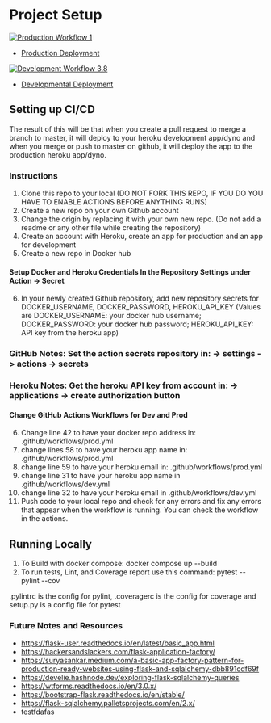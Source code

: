 # Project Setup

[![Production Workflow 1](https://github.com/Vedanshi09/Project-3/actions/workflows/prod.yml/badge.svg)](https://github.com/Vedanshi09/Project-3/actions/workflows/prod.yml)

* [Production Deployment](https://vedanshi-prod.herokuapp.com/)


[![Development Workflow 3.8](https://github.com/Vedanshi09/Project-3/actions/workflows/dev.yml/badge.svg)](https://github.com/Vedanshi09/Project-3/actions/workflows/dev.yml)

* [Developmental Deployment](https://vedanshi-dev.herokuapp.com/)

## Setting up CI/CD

The result of this will be that when you create a pull request to merge a branch to master, it will deploy to your
heroku development app/dyno and when you merge or push to master on github, it will deploy the app to the production heroku
app/dyno.
### Instructions

1. Clone this repo to your local (DO NOT FORK THIS REPO, IF YOU DO YOU HAVE TO ENABLE ACTIONS BEFORE ANYTHING RUNS)
2. Create a new repo on your own Github account
3. Change the origin by replacing it with your own new repo.  (Do not add a readme or any other file while creating the repository)
4. Create an account with Heroku, create an app for production and an app for development
5. Create a new repo in Docker hub

#### Setup Docker and Heroku Credentials In the Repository Settings under Action -> Secret

6. In your newly created Github repository, add new repository secrets for DOCKER_USERNAME, DOCKER_PASSWORD, HEROKU_API_KEY (Values are DOCKER_USERNAME: your docker hub username; DOCKER_PASSWORD: your docker hub password; HEROKU_API_KEY: API key from the heroku app)
### GitHub Notes:  Set the action secrets repository in: -> settings -> actions -> secrets
### Heroku Notes: Get the heroku API key from account in: -> applications -> create authorization button

#### Change GitHub Actions Workflows for Dev and Prod

6. Change line 42 to have your docker repo address in: .github/workflows/prod.yml
7. change lines 58 to have your heroku app name in: .github/workflows/prod.yml
8. change line 59 to have your heroku email in: .github/workflows/prod.yml
9. change line 31 to have your heroku app name in .github/workflows/dev.yml
10. change line 32 to have your heroku email in .github/workflows/dev.yml
11. Push code to your local repo and check for any errors and fix any errors that appear when the workflow is running. You can check the workflow in the
    actions.

## Running Locally

1. To Build with docker compose:
   docker compose up --build
2. To run tests, Lint, and Coverage report use this command: pytest --pylint --cov

.pylintrc is the config for pylint, .coveragerc is the config for coverage and setup.py is a config file for pytest


### Future Notes and Resources
* https://flask-user.readthedocs.io/en/latest/basic_app.html
* https://hackersandslackers.com/flask-application-factory/
* https://suryasankar.medium.com/a-basic-app-factory-pattern-for-production-ready-websites-using-flask-and-sqlalchemy-dbb891cdf69f
* https://develie.hashnode.dev/exploring-flask-sqlalchemy-queries
* https://wtforms.readthedocs.io/en/3.0.x/
* https://bootstrap-flask.readthedocs.io/en/stable/
* https://flask-sqlalchemy.palletsprojects.com/en/2.x/
* testfdafas
